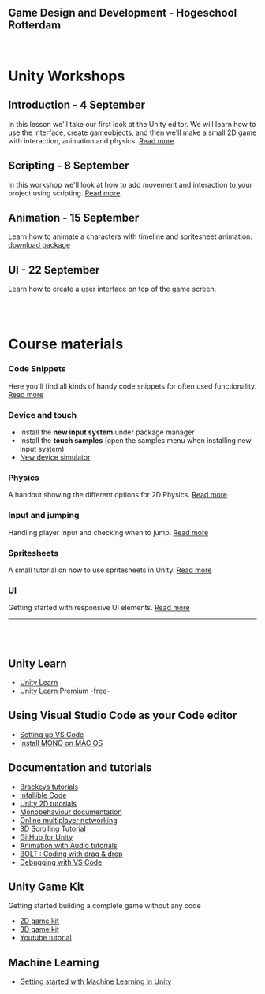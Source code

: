 ## Game Design and Development - Hogeschool Rotterdam

<br>

# Unity Workshops

## Introduction - 4 September
In this lesson we'll take our first look at the Unity editor. We will learn how to use the interface, create gameobjects, and then we'll make a small 2D game with interaction, animation and physics.
[Read more](introduction.md)

## Scripting - 8 September
In this workshop we'll look at how to add movement and interaction to your project using scripting. [Read more](scripting.md)

## Animation - 15 September
Learn how to animate a characters with timeline and spritesheet animation. [download package](./downloads/animationworkshop.package)

## UI - 22 September
Learn how to create a user interface on top of the game screen.

<br>
<br>


# Course materials

### Code Snippets
Here you'll find all kinds of handy code snippets for often used functionality.
[Read more](snippets.md)

### Device and touch

- Install the **new input system** under package manager
- Install the **touch samples** (open the samples menu when installing new input system)
- [New device simulator](https://www.youtube.com/watch?v=uokF9CmUs9c)

### Physics
A handout showing the different options for 2D Physics.
[Read more](physics.md)

### Input and jumping
Handling player input and checking when to jump. [Read more](player.md)

### Spritesheets
A small tutorial on how to use spritesheets in Unity.
[Read more](spritesheets.md)

### UI
Getting started with responsive UI elements.
[Read more](canvas.md)

---

<br>
<br>

## Unity Learn

- [Unity Learn](https://learn.unity.com)
- [Unity Learn Premium -free-](https://unity.com/products/learn-premium)

## Using Visual Studio Code as your Code editor

- [Setting up VS Code](https://code.visualstudio.com/docs/other/unity)
- [Install MONO on MAC OS](https://www.mono-project.com/download/stable/)

## Documentation and tutorials

- [Brackeys tutorials](https://www.youtube.com/c/Brackeys)
- [Infallible Code](https://www.youtube.com/c/InfallibleCode)
- [Unity 2D tutorials](https://unity3d.com/learn/tutorials/topics/2d-game-creation/)
- [Monobehaviour documentation](https://docs.unity3d.com/ScriptReference/MonoBehaviour.html)
- [Online multiplayer networking](https://unity3d.com/learn/tutorials/topics/multiplayer-networking)
- [3D Scrolling Tutorial](https://www.youtube.com/watch?v=HrDxnMI7pCc)
- [GitHub for Unity](https://unity.github.com)
- [Animation with Audio tutorials](https://www.youtube.com/channel/UCBkub2TsbCFIfdhuxRr2Lrw/videos)
- [BOLT : Coding with drag & drop](https://ludiq.io/bolt)
- [Debugging with VS Code](https://www.youtube.com/watch?v=qCkFzMSILzk)

## Unity Game Kit

Getting started building a complete game without any code

- [2D game kit](https://unity3d.com/learn/tutorials/s/2d-game-kit)
- [3D game kit](https://unity3d.com/learn/tutorials/s/3d-game-kit)
- [Youtube tutorial](https://www.youtube.com/watch?v=qsU4nM0L_n0)

## Machine Learning

- [Getting started with Machine Learning in Unity](https://github.com/HR-CMGT/TLE3-machine-learning/blob/master/unity.md)


